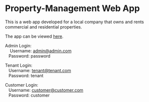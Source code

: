 # Property-Management Web App
This is a web app developed for a local company that owns and rents commercial and residential properties.

The app can be viewed <a href = "https://bradshaw-enterprises.herokuapp.com/">here</a>.

Admin Login:<br>
&nbsp;&nbsp;&nbsp;  Username: admin@admin.com<br>
&nbsp;&nbsp;&nbsp;Password: password

Tenant Login:<br>
  &nbsp;&nbsp;&nbsp;Username: tenant@tenant.com<br>
  &nbsp;&nbsp;&nbsp;Password: tenant

Customer Login:<br>
  &nbsp;&nbsp;&nbsp;Username: customer@customer.com<br>
  &nbsp;&nbsp;&nbsp;Password: customer

